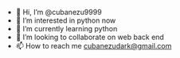 - 👋 Hi, I’m @cubanezu9999
- 👀 I’m interested in python now
- 🌱 I’m currently learning python
- 💞️ I’m looking to collaborate on web back end
- 📫 How to reach me cubanezudark@gmail.com

<!---
cubanezu9999/cubanezu9999 is a ✨ special ✨ repository because its `README.md` (this file) appears on your GitHub profile.
You can click the Preview link to take a look at your changes.
--->
